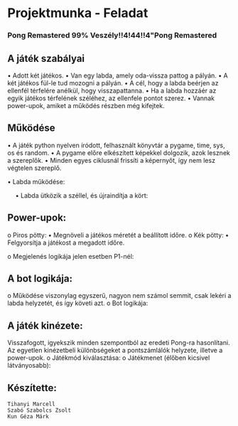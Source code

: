 # Projektmunka - Feladat
### Pong Remastered 99% Veszély!!4!44!!4"Pong  Remastered

## A játék szabályai
•	Adott két játékos.
•	Van egy labda, amely oda-vissza pattog a pályán.
•	A két játékos fül-le tud mozogni a pályán.
•	A cél, hogy a labda beérjen az ellenfél térfelére anélkül, hogy visszapattanna.
•	Ha a labda hozzáér az egyik játékos térfelének széléhez, az ellenfele pontot szerez.
•	Vannak power-upok, amiket a működés részben még kifejtek.
 
## Működése
•	A játék python nyelven íródott, felhasznált könyvtár a pygame, time, sys, os és random.
•	A pygame előre elkészített képekkel dolgozik, azok lesznek a szereplők.
•	Minden egyes ciklusnál frissíti a képernyőt, így nem lesz végtelen szereplő.

•	Labda működése:
 
 
•	Labda ütközik a széllel, és újraindítja a kört:
 
## Power-upok:
o	Piros pötty:
•	Megnöveli a játékos méretét a beállított időre.
o	Kék pötty:
•	Felgyorsítja a játékost a megadott időre.

o	Megjelenés logikája jelen esetben P1-nél:
 
## A bot logikája:
o	Működése viszonylag egyszerű, nagyon nem számol semmit, csak lekéri a labda helyzetét, és így követi azt.
o	Bot logikája:

## A játék kinézete:
Visszafogott, igyekszik minden szempontból az eredeti Pong-ra hasonlítani. Az egyetlen kinézetbeli különbségeket a pontszámlálók helyzete, illetve a power-upok.
o	Játékmód kiválasztása:
o	Játékmenet (élőben kicsivel látványosabb):

## Készítette:
	Tihanyi Marcell
	Szabó Szabolcs Zsolt
	Kun Géza Márk
